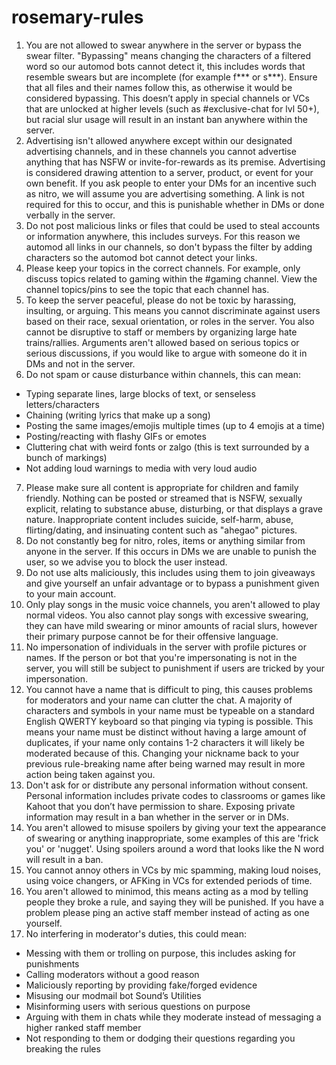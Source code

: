 # rosemary-rules
1. You are not allowed to swear anywhere in the server or bypass the swear filter. "Bypassing" means changing the characters of a filtered word so our automod bots cannot detect it, this includes words that resemble swears but are incomplete (for example f*** or s***). Ensure that all files and their names follow this, as otherwise it would be considered bypassing. This doesn’t apply in special channels or VCs that are unlocked at higher levels (such as #exclusive-chat for lvl 50+), but racial slur usage will result in an instant ban anywhere within the server.
2. Advertising isn't allowed anywhere except within our designated advertising channels, and in these channels you cannot advertise anything that has NSFW or invite-for-rewards as its premise. Advertising is considered drawing attention to a server, product, or event for your own benefit. If you ask people to enter your DMs for an incentive such as nitro, we will assume you are advertising something. A link is not required for this to occur, and this is punishable whether in DMs or done verbally in the server.
3. Do not post malicious links or files that could be used to steal accounts or information anywhere, this includes surveys. For this reason we automod all links in our channels, so don't bypass the filter by adding characters so the automod bot cannot detect your links.
4. Please keep your topics in the correct channels. For example, only discuss topics related to gaming within the #gaming channel. View the channel topics/pins to see the topic that each channel has.
5. To keep the server peaceful, please do not be toxic by harassing, insulting, or arguing. This means you cannot discriminate against users based on their race, sexual orientation, or roles in the server. You also cannot be disruptive to staff or members by organizing large hate trains/rallies. Arguments aren't allowed based on serious topics or serious discussions, if you would like to argue with someone do it in DMs and not in the server.
6. Do not spam or cause disturbance within channels, this can mean:
- Typing separate lines, large blocks of text, or senseless letters/characters
- Chaining (writing lyrics that make up a song)
- Posting the same images/emojis multiple times (up to 4 emojis at a time)
- Posting/reacting with flashy GIFs or emotes
- Cluttering chat with weird fonts or zalgo (this is text surrounded by a bunch of markings)
- Not adding loud warnings to media with very loud audio
7. Please make sure all content is appropriate for children and family friendly. Nothing can be posted or streamed that is NSFW, sexually explicit, relating to substance abuse, disturbing, or that displays a grave nature. Inappropriate content includes suicide, self-harm, abuse, flirting/dating, and insinuating content such as "ahegao" pictures.
8. Do not constantly beg for nitro, roles, items or anything similar from anyone in the server. If this occurs in DMs we are unable to punish the user, so we advise you to block the user instead.
9. Do not use alts maliciously, this includes using them to join giveaways and give yourself an unfair advantage or to bypass a punishment given to your main account.
10. Only play songs in the music voice channels, you aren't allowed to play normal videos. You also cannot play songs with excessive swearing, they can have mild swearing or minor amounts of racial slurs, however their primary purpose cannot be for their offensive language.
11. No impersonation of individuals in the server with profile pictures or names. If the person or bot that you're impersonating is not in the server, you will still be subject to punishment if users are tricked by your impersonation.
12. You cannot have a name that is difficult to ping, this causes problems for moderators and your name can clutter the chat. A majority of characters and symbols in your name must be typeable on a standard English QWERTY keyboard so that pinging via typing is possible. This means your name must be distinct without having a large amount of duplicates, if your name only contains 1-2 characters it will likely be moderated because of this. Changing your nickname back to your previous rule-breaking name after being warned may result in more action being taken against you.
13. Don't ask for or distribute any personal information without consent. Personal information includes private codes to classrooms or games like Kahoot that you don’t have permission to share. Exposing private information may result in a ban whether in the server or in DMs.
14. You aren't allowed to misuse spoilers by giving your text the appearance of swearing or anything inappropriate, some examples of this are 'frick you' or 'nugget'. Using spoilers around a word that looks like the N word will result in a ban.
15. You cannot annoy others in VCs by mic spamming, making loud noises, using voice changers, or AFKing in VCs for extended periods of time.
16. You aren't allowed to minimod, this means acting as a mod by telling people they broke a rule, and saying they will be punished. If you have a problem please ping an active staff member instead of acting as one yourself.
17. No interfering in moderator's duties, this could mean:
- Messing with them or trolling on purpose, this includes asking for punishments
- Calling moderators without a good reason
- Maliciously reporting by providing fake/forged evidence
- Misusing our modmail bot Sound’s Utilities
- Misinforming users with serious questions on purpose
- Arguing with them in chats while they moderate instead of messaging a higher ranked staff member
- Not responding to them or dodging their questions regarding you breaking the rules

